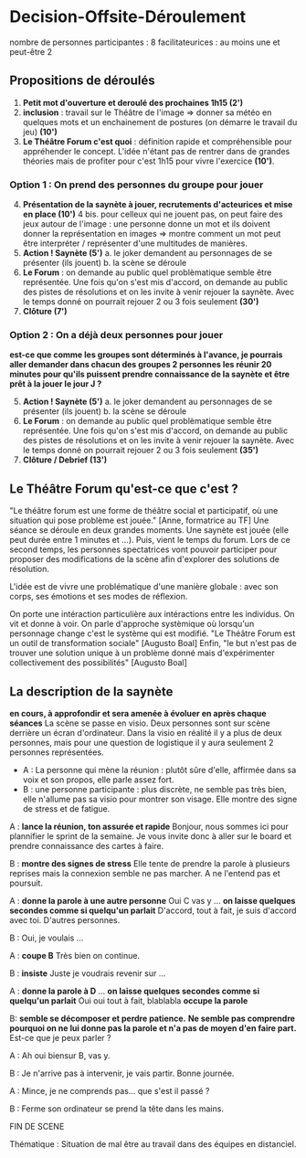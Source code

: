 # Decision-Offsite-Déroulement
nombre de personnes participantes : 8
facilitateurices : au moins une et peut-être 2

## Propositions de déroulés
1. **Petit mot d'ouverture et deroulé des prochaines 1h15 (2')**
2. **inclusion** : travail sur le Théâtre de l'image => donner sa météo en quelques mots et un enchainement de postures (on démarre le travail du jeu) **(10')**
3. **Le Théâtre Forum c'est quoi** : définition rapide et compréhensible pour appréhender le concept. L'idée n'étant pas de rentrer dans de grandes théories mais de profiter pour c'est 1h15 pour vivre l'exercice **(10')**.

### Option 1 : On prend des personnes du groupe pour jouer
4. **Présentation de la saynète à jouer, recrutements d'acteurices et mise en place (10')**
  4 bis. pour celleux qui ne jouent pas, on peut faire des jeux autour de l'image : une personne donne un mot et ils doivent donner la représentation en images => montre comment un mot peut être interpréter / représenter d'une multitudes de manières.
5. **Action ! Saynète (5')**
  a. le joker demandent au personnages de se présenter (ils jouent)
  b. la scène se déroule
6. **Le Forum** : on demande au public quel problèmatique semble être représentée. Une fois qu'on s'est mis d'accord, on demande au public des pistes de résolutions et on les invite à venir rejouer la saynète. Avec le temps donné on pourrait rejouer 2 ou 3 fois seulement **(30')**
7. **Clôture (7')**

### Option 2 : On a déjà deux personnes pour jouer

__est-ce que comme les groupes sont déterminés à l'avance, je pourrais aller demander dans chacun des groupes 2 personnes les réunir 20 minutes pour qu'ils puissent prendre connaissance de la saynète et être prêt à la jouer le jour J ?__

5. **Action ! Saynète (5')**
  a. le joker demandent au personnages de se présenter (ils jouent)
  b. la scène se déroule
6. **Le Forum** : on demande au public quel problèmatique semble être représentée. Une fois qu'on s'est mis d'accord, on demande au public des pistes de résolutions et on les invite à venir rejouer la saynète. Avec le temps donné on pourrait rejouer 2 ou 3 fois seulement **(35')**
7. **Clôture / Debrief (13')**

## Le Théâtre Forum qu'est-ce que c'est ?
"Le théâtre forum est une forme de théâtre social et participatif, où une situation qui pose problème est jouée." [Anne, formatrice au TF]
Une séance se déroule en deux grandes moments.
Une saynète est jouée (elle peut durée entre 1 minutes et ...).
Puis, vient le temps du forum.
Lors de ce second temps, les personnes spectatrices vont pouvoir participer pour proposer des modifications de la scène afin d'explorer des solutions de résolution.

L'idée est de vivre une problématique d'une manière globale : avec son corps, ses émotions et ses modes de réflexion.

On porte une intéraction particulière aux intéractions entre les individus. On vit et donne à voir. On parle d'approche systèmique où lorsqu'un personnage change c'est le système qui est modifié.
"Le Théâtre Forum est un outil de transformation sociale" [Augusto Boal]
Enfin, "le but n'est pas de trouver une solution unique à un problème donné mais d'expérimenter collectivement des possibilités" [Augusto Boal]

## La description de la saynète
__en cours, à approfondir et sera amenée à évoluer en après chaque séances__
La scène se passe en visio.
Deux personnes sont sur scène derrière un écran d'ordinateur.
Dans la visio en réalité il y a plus de deux personnes, mais pour une question de logistique il y aura seulement 2 personnes représentées.
- A : La personne qui mène la réunion : plutôt sûre d'elle, affirmée dans sa voix et son propos, elle parle assez fort.
- B : une personne participante : plus discrète, ne semble pas très bien, elle n'allume pas sa visio pour montrer son visage. Elle montre des signe de stress et de fatigue.

A : __lance la réunion, ton assurée et rapide__
Bonjour, nous sommes ici pour plannifier le sprint de la semaine.
Je vous invite donc à aller sur le board et prendre connaissance des cartes à faire.

B : __montre des signes de stress__
Elle tente de prendre la parole à plusieurs reprises mais la connexion semble ne pas marcher. A ne l'entend pas et poursuit.

A : __donne la parole à une autre personne__ 
Oui C vas y
... __on laisse quelques secondes comme si quelqu'un parlait__
D'accord, tout à fait, je suis d'accord avec toi. 
D'autres personnes.

B : Oui, je voulais ...

A : __coupe B__
Très bien on continue.

B : __insiste__
Juste je voudrais revenir sur ...

A : __donne la parole à D__
... __on laisse quelques secondes comme si quelqu'un parlait__
Oui oui tout à fait, blablabla __occupe la parole__

B:
__semble se décomposer et perdre patience.__
__Ne semble pas comprendre pourquoi on ne lui donne pas la parole et n'a pas de moyen d'en faire part.__
Est-ce que je peux parler ?

A : Ah oui biensur B, vas y.

B : Je n'arrive pas à intervenir, je vais partir. Bonne journée.

A : Mince, je ne comprends pas... que s'est il passé ?

B : Ferme son ordinateur se prend la tête dans les mains.

FIN DE SCENE

Thématique : Situation de mal être au travail dans des équipes en distanciel.
